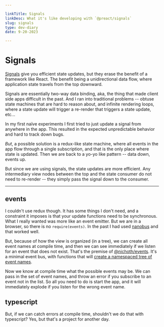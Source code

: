 ```yaml
---

linkTitle: Signals
linkDesc: What it's like developing with `@preact/signals`
slug: signals
type: dev-diary
date: 9-20-2023

---
```


# Signals

[Signals](https://preactjs.com/blog/introducing-signals/) give you efficient state updates, but they erase the benefit of a framework like React. The benefit being a unidirectional data flow, where application state travels from the top downward.

Signals are essentially two-way data binding, aka, the thing that made client side apps difficult in the past. And I ran into traditional problems -- obtuse state machines that are hard to reason about, and infinite rendering loops, where a state update will trigger a re-render that triggers a state update, etc...

In my first naïve experiments I first tried to just update a signal from anywhere in the app. This resulted in the expected unpredictable behavior and hard to track down bugs.

*But*, a possible solution is a redux-like state machine, where all events in the app flow through a single subscription, and that is the only place where state is updated. Then we are back to a yo-yo like pattern -- data down, events up.

But since we are using signals, the state updates are more efficient. Any intermediary view nodes between the top and the state consumer do not need to re-render -- they simply pass the signal down to the consumer.

-------

## events
I couldn't use redux though. It has some things I don't need, and a constraint it imposes is that your update functions need to be synchronous. What I really wanted was more like an event emitter. But we are in a browser, so there is no `require(events)`. In the past I had used [nanobus](https://github.com/choojs/nanobus) and that worked well.

But, because of how the view is organized (in a tree), we can create all event names at compile time, and then we can see immediately if we listen for an event that does not exist. That's the premise of [@nichoth/events](https://github.com/nichoth/events). It's a minimal event bus, with functions that will [create a namespaced tree of event names](https://github.com/nichoth/events#create-namespaced-events).

Now we know at compile time what the possible events may be. We can pass in the set of event names, and throw an error if you subscribe to an event not in the list. So all you need to do is start the app, and it will immediately explode if you listen for the wrong event name.

## typescript
But, if we can catch errors at compile time, shouldn't we do that with typescript? Yes, but that's a project for another day. 
